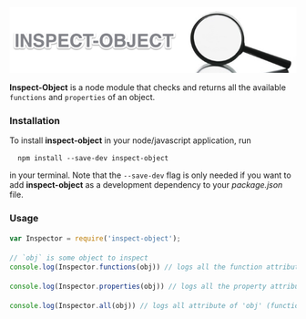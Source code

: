 ![#inspect-object](title-image.png?raw=true "Inspect Object")


**Inspect-Object** is a node module that checks and returns all the available `functions` and `properties` of an object.

### Installation
To install **inspect-object** in your node/javascript application, run

```
  npm install --save-dev inspect-object
```

in your terminal. Note that the `--save-dev` flag is only needed if you want to add **inspect-object** as a development dependency to your *package.json* file.

### Usage
```javascript
var Inspector = require('inspect-object');

// `obj` is some object to inspect
console.log(Inspector.functions(obj)) // logs all the function attributes of 'obj' to the console

console.log(Inspector.properties(obj)) // logs all the property attributes of 'obj' to the console with their respective type.

console.log(Inspector.all(obj)) // logs all attribute of 'obj' (functions and properties) to the console
```
